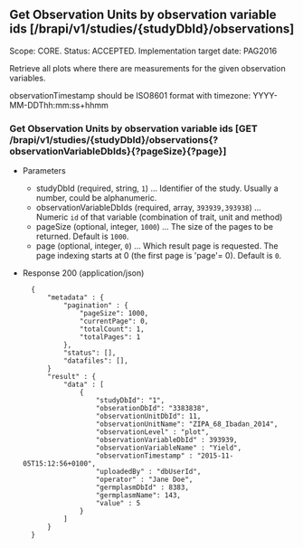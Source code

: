 ## Get Observation Units by observation variable ids [/brapi/v1/studies/{studyDbId}/observations]
Scope: CORE.
Status: ACCEPTED.
Implementation target date: PAG2016

Retrieve all plots where there are measurements for the given observation variables.

observationTimestamp should be ISO8601 format with timezone: YYYY-MM-DDThh:mm:ss+hhmm

### Get Observation Units by observation variable ids [GET /brapi/v1/studies/{studyDbId}/observations{?observationVariableDbIds}{?pageSize}{?page}]

+ Parameters
    + studyDbId (required, string, `1`) ... Identifier of the study. Usually a number, could be alphanumeric.
    + observationVariableDbIds (required, array, `393939,393938`) ... Numeric `id` of that variable (combination of trait, unit and method)
    + pageSize (optional, integer, `1000`) ... The size of the pages to be returned. Default is `1000`.
    + page (optional, integer, `0`) ... Which result page is requested. The page indexing starts at 0 (the first page is 'page'= 0). Default is `0`.


+ Response 200 (application/json)
    
        {
            "metadata" : {
                "pagination" : { 
                    "pageSize": 1000, 
                    "currentPage": 0, 
                    "totalCount": 1, 
                    "totalPages": 1 
                },
                "status": [],
                "datafiles": [],
            }
            "result" : {
                "data" : [ 
                    {
                        "studyDbId": "1",
                        "obserationDbId": "3383838",
                        "observationUnitDbId": 11,
                        "observationUnitName": "ZIPA_68_Ibadan_2014",
                        "observationLevel" : "plot",
                        "observationVariableDbId" : 393939,
                        "observationVariableName" : "Yield", 
                        "observationTimestamp" : "2015-11-05T15:12:56+0100",
                        "uploadedBy" : "dbUserId",
                        "operator" : "Jane Doe",
                        "germplasmDbId" : 8383,
                        "germplasmName": 143,
                        "value" : 5
                    }
                ]
            }
        }
